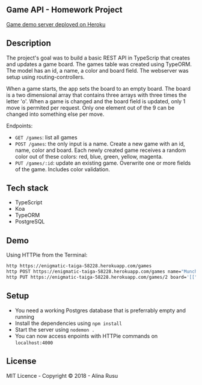 ## Game API - Homework Project
[Game demo server deployed on Heroku](https://enigmatic-taiga-58228.herokuapp.com/games)

## Description
The project's goal was to build a basic REST API in TypeScrip that creates and updates a game board.
The games table was created using TypeORM. The model has an id, a name, a color and board field.
The webserver was setup using routing-controllers. 

When a game starts, the app sets the board to an empty board. The board is a two dimensional array that contains three arrays with three times the letter 'o'.
When a game is changed and the board field is updated, only 1 move is permited per request. Only one element out of the 9 can be changed into something else per move.

Endpoints: 
* `GET /games`: list all games
* `POST /games`: the only input is a name. Create a new game with an id, name, color and board. Each newly created game receives a random color out of these colors: red, blue, green, yellow, magenta.
* `PUT /games/:id`: update an existing game. Overwrite one or more fields of the game. Includes color validation.

## Tech stack
* TypeScript
* Koa
* TypeORM
* PostgreSQL 

## Demo
Using HTTPie from the Terminal:
```bash
http https://enigmatic-taiga-58228.herokuapp.com/games 
http POST https://enigmatic-taiga-58228.herokuapp.com/games name="Munchkin game"
http PUT https://enigmatic-taiga-58228.herokuapp.com/games/2 board='[["o","o","o"],["o","o","o"],["o","o","m"]]'
```

## Setup

* You need a working Postgres database that is preferrably empty and running 
* Install the dependencies using `npm install`
* Start the server using `nodemon .`
* You can now access enpoints with HTTPie commands on `localhost:4000`


## License
MIT Licence - Copyright &copy; 2018 - Alina Rusu

